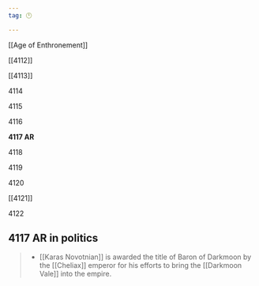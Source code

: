 ```yaml
---
tag: 🕛

---
```

[[Age of Enthronement]]


[[4112]]

[[4113]]

4114

4115

4116

**4117 AR**

4118

4119

4120

[[4121]]

4122



## 4117 AR in politics

>  - [[Karas Novotnian]] is awarded the title of Baron of Darkmoon by the [[Cheliax]] emperor for his efforts to bring the [[Darkmoon Vale]] into the empire.







